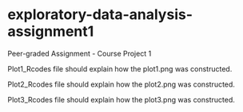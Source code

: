 # exploratory-data-analysis-assignment1
Peer-graded Assignment - Course Project 1

Plot1_Rcodes file should explain how the plot1.png was constructed. 

Plot2_Rcodes file should explain how the plot2.png was constructed. 

Plot3_Rcodes file should explain how the plot3.png was constructed. 
